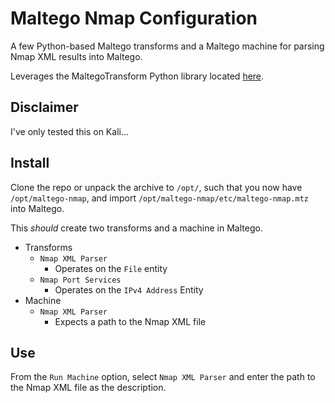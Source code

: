 # Maltego Nmap Configuration

A few Python-based Maltego transforms and a Maltego machine for parsing Nmap
XML results into Maltego.

Leverages the MaltegoTransform Python library located
[here](https://github.com/sroberts/MaltegoTransform-Python).

## Disclaimer

I've only tested this on Kali...

## Install

Clone the repo or unpack the archive to `/opt/`, such that you now have
`/opt/maltego-nmap`, and import `/opt/maltego-nmap/etc/maltego-nmap.mtz` into
Maltego.

This *should* create two transforms and a machine in Maltego.

* Transforms
  * `Nmap XML Parser`
    - Operates on the `File` entity
  * `Nmap Port Services`
    - Operates on the `IPv4 Address` Entity
* Machine
  * `Nmap XML Parser`
    - Expects a path to the Nmap XML file

## Use

From the `Run Machine` option, select `Nmap XML Parser` and enter the path to
the Nmap XML file as the description.
